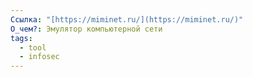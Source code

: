 ```yaml
---
Ссылка: "[https://miminet.ru/](https://miminet.ru/)"
О_чем?: Эмулятор компьютерной сети
tags:
  - tool
  - infosec
---
```

